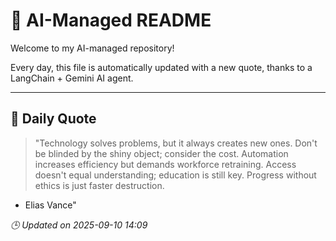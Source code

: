 # 🧠 AI-Managed README

Welcome to my AI-managed repository!

Every day, this file is automatically updated with a new quote, thanks to a LangChain + Gemini AI agent.

---

## 📅 Daily Quote

> "Technology solves problems, but it always creates new ones. Don't be blinded by the shiny object; consider the cost. Automation increases efficiency but demands workforce retraining. Access doesn't equal understanding; education is still key. Progress without ethics is just faster destruction.
- Elias Vance"

*🕒 Updated on 2025-09-10 14:09*